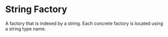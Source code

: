 String Factory
==============

A factory that is indexed by a string.  Each concrete factory is
located using a string type name.
